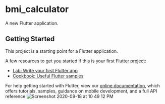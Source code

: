 # bmi_calculator

A new Flutter application.

## Getting Started

This project is a starting point for a Flutter application.

A few resources to get you started if this is your first Flutter project:

- [Lab: Write your first Flutter app](https://flutter.dev/docs/get-started/codelab)
- [Cookbook: Useful Flutter samples](https://flutter.dev/docs/cookbook)

For help getting started with Flutter, view our
[online documentation](https://flutter.dev/docs), which offers tutorials,
samples, guidance on mobile development, and a full API reference
![Screenshot 2020-09-18 at 10 49 12 PM](https://user-images.githubusercontent.com/68919917/93626973-e01b0580-fa01-11ea-803c-d6a4fd1662ce.png)

